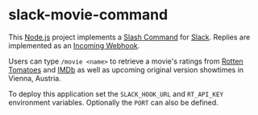 # slack-movie-command

This [Node.js](https://nodejs.org) project implements a [Slash Command](https://api.slack.com/slash-commands) for [Slack](https://slack.com). Replies are implemented as an [Incoming Webhook](https://api.slack.com/incoming-webhooks).

Users can type `/movie <name>` to retrieve a movie's ratings from [Rotten Tomatoes](http://www.rottentomatoes.com) and [IMDb](http://www.imdb.com) as well as upcoming original version showtimes in Vienna, Austria.

To deploy this application set the `SLACK_HOOK_URL` and `RT_API_KEY` environment variables. Optionally the `PORT` can also be defined.